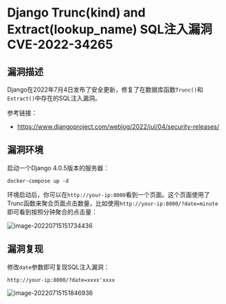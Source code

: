 # Django Trunc(kind) and Extract(lookup_name) SQL注入漏洞 CVE-2022-34265

## 漏洞描述

Django在2022年7月4日发布了安全更新，修复了在数据库函数`Trunc()`和`Extract()`中存在的SQL注入漏洞。

参考链接：

- https://www.djangoproject.com/weblog/2022/jul/04/security-releases/

## 漏洞环境

启动一个Django 4.0.5版本的服务器：

```
docker-compose up -d
```

环境启动后，你可以在`http://your-ip:8000`看到一个页面。这个页面使用了Trunc函数来聚合页面点击数量，比如使用`http://your-ip:8000/?date=minute`即可看到按照分钟聚合的点击量：

![image-20220715151734436](./images/202207151517471.png)

## 漏洞复现

修改`date`参数即可复现SQL注入漏洞：

```
http://your-ip:8000/?date=xxxx'xxxx
```

![image-20220715151846936](./images/202207151518086.png)